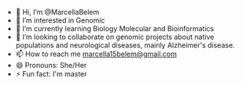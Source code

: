 - 👋 Hi, I’m @MarcellaBelem
- 👀 I’m interested in Genomic
- 🌱 I’m currently learning Biology Molecular and Bioinformatics
- 💞️ I’m looking to collaborate on genomic projects about native populations and neurological diseases, mainly Alzheimer's disease. 
- 📫 How to reach me marcella15belem@gmail.com
- 😄 Pronouns: She/Her
- ⚡ Fun fact: I'm master

<!---
MarcellaBelem/MarcellaBelem is a ✨ special ✨ repository because its `README.md` (this file) appears on your GitHub profile.
You can click the Preview link to take a look at your changes.
--->
